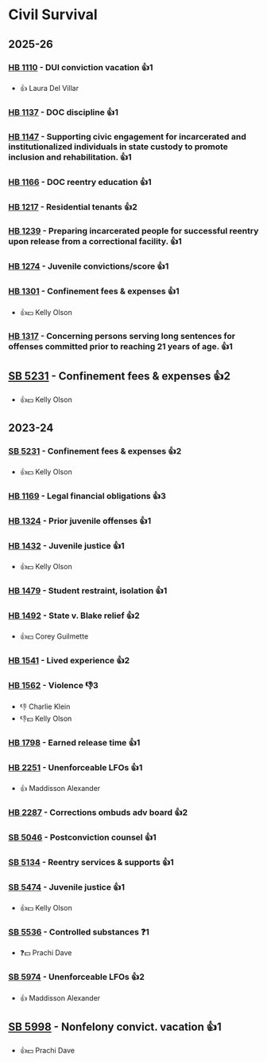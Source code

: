 # Civil Survival
## 2025-26

### [HB 1110](/bill/2025-26/hb/1110/) - DUI conviction vacation 👍1  
* 👍 Laura Del Villar

### [HB 1137](/bill/2025-26/hb/1137/) - DOC discipline 👍1  

### [HB 1147](/bill/2025-26/hb/1147/) - Supporting civic engagement for incarcerated and institutionalized individuals in state custody to promote inclusion and rehabilitation. 👍1  

### [HB 1166](/bill/2025-26/hb/1166/) - DOC reentry education 👍1  

### [HB 1217](/bill/2025-26/hb/1217/) - Residential tenants 👍2  

### [HB 1239](/bill/2025-26/hb/1239/) - Preparing incarcerated people for successful reentry upon release from a correctional facility. 👍1  

### [HB 1274](/bill/2025-26/hb/1274/) - Juvenile convictions/score 👍1  

### [HB 1301](/bill/2025-26/hb/1301/) - Confinement fees & expenses 👍1  
* 👍💵 Kelly Olson

### [HB 1317](/bill/2025-26/hb/1317/) - Concerning persons serving long sentences for offenses committed prior to reaching 21 years of age. 👍1  

## [SB 5231](/bill/2025-26/sb/5231/) - Confinement fees & expenses 👍2  
* 👍💵 Kelly Olson

## 2023-24

### [SB 5231](/bill/2023-24/sb/5231/) - Confinement fees & expenses 👍2  
* 👍💵 Kelly Olson

### [HB 1169](/bill/2023-24/hb/1169/) - Legal financial obligations 👍3  

### [HB 1324](/bill/2023-24/hb/1324/) - Prior juvenile offenses 👍1  

### [HB 1432](/bill/2023-24/hb/1432/) - Juvenile justice 👍1  
* 👍💵 Kelly Olson

### [HB 1479](/bill/2023-24/hb/1479/) - Student restraint, isolation 👍1  

### [HB 1492](/bill/2023-24/hb/1492/) - State v. Blake relief 👍2  
* 👍💵 Corey Guilmette

### [HB 1541](/bill/2023-24/hb/1541/) - Lived experience 👍2  

### [HB 1562](/bill/2023-24/hb/1562/) - Violence  👎3 
* 👎 Charlie Klein
* 👎💵 Kelly Olson

### [HB 1798](/bill/2023-24/hb/1798/) - Earned release time 👍1  

### [HB 2251](/bill/2023-24/hb/2251/) - Unenforceable LFOs 👍1  
* 👍 Maddisson Alexander

### [HB 2287](/bill/2023-24/hb/2287/) - Corrections ombuds adv board 👍2  

### [SB 5046](/bill/2023-24/sb/5046/) - Postconviction counsel 👍1  

### [SB 5134](/bill/2023-24/sb/5134/) - Reentry services & supports 👍1  

### [SB 5474](/bill/2023-24/sb/5474/) - Juvenile justice 👍1  
* 👍💵 Kelly Olson

### [SB 5536](/bill/2023-24/sb/5536/) - Controlled substances   ❓1
* ❓💵 Prachi Dave

### [SB 5974](/bill/2023-24/sb/5974/) - Unenforceable LFOs 👍2  
* 👍 Maddisson Alexander

## [SB 5998](/bill/2023-24/sb/5998/) - Nonfelony convict. vacation 👍1  
* 👍💵 Prachi Dave
